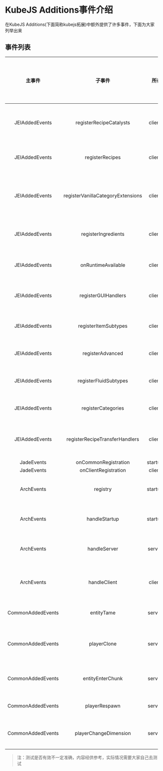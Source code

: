 # KubeJS Additions事件介绍
在KubeJS Additions(下面简称kubejs拓展)中额外提供了许多事件，下面为大家列举出来
## 事件列表
|      主事件       |              子事件               |   所在文件夹    |         用处          | 示例  | 测试是否有效 |
| :---------------: | :-------------------------------: | :-------------: | :-------------------: | :---: | :----------: |
|  JEIAddedEvents   |      registerRecipeCatalysts      | client_scripts  |  注册jei配方种类事件  |   ~   |      ~       |
|  JEIAddedEvents   |          registerRecipes          | client_scripts  |    注册jei配方事件    |   ~   |      ~       |
|  JEIAddedEvents   | registerVanillaCategoryExtensions | client_scripts  | 注册原版种类扩展事件? |   ~   |      ~       |
|  JEIAddedEvents   |        registerIngredients        | client_scripts  |     注册材料事件?     |   ~   |      ~       |
|  JEIAddedEvents   |        onRuntimeAvailable         | client_scripts  |     可用于运行时?     |   ~   |      ~       |
|  JEIAddedEvents   |        registerGUIHandlers        | client_scripts  |    注册GUI处理事件    |   ~   |      ~       |
|  JEIAddedEvents   |       registerItemSubtypes        | client_scripts  |    注册物品子类型     |   ~   |      ~       |
|  JEIAddedEvents   |         registerAdvanced          | client_scripts  |       高级注册?       |   ~   |      ~       |
|  JEIAddedEvents   |       registerFluidSubtypes       | client_scripts  |    注册流体子类型     |   ~   |      ~       |
|  JEIAddedEvents   |        registerCategories         | client_scripts  |       注册种类?       |   ~   |      ~       |
|  JEIAddedEvents   |  registerRecipeTransferHandlers   | client_scripts  |   注册配方传输处理?   |   ~   |      ~       |
|    JadeEvents     |       onCommonRegistration        | startup_scripts |           ~           |   ~   |      ~       |
|    JadeEvents     |       onClientRegistration        | client_scripts  |           ~           |   ~   |      ~       |
|    ArchEvents     |             registry              | startup_scripts |    Arch的注册事件     |   ~   |      ~       |
|    ArchEvents     |           handleStartup           | startup_scripts |   Arch的启动端事件    |   ~   |      ~       |
|    ArchEvents     |           handleServer            | server_scripts  |   Arch的服务端事件    |   ~   |      ~       |
|    ArchEvents     |           handleClient            | client_scripts  |  Arch的客户端端事件   |   ~   |      ~       |
| CommonAddedEvents |            entityTame             | server_scripts  |     驯服实体事件      |   ~   |      √       |
| CommonAddedEvents |            playerClone            | server_scripts  |  玩家使生物繁殖事件   |   ~   |      X       |
| CommonAddedEvents |         entityEnterChunk          | server_scripts  |   实体进去区块事件    |   ~   |      X       |
| CommonAddedEvents |           playerRespawn           | server_scripts  |     玩家重生事件      |   ~   |      √       |
| CommonAddedEvents |       playerChangeDimension       | server_scripts  |   玩家维度改变事件    |   ~   |      √       |

> 注：测试是否有效不一定准确，内容经供参考，实际情况需要大家自己去测试